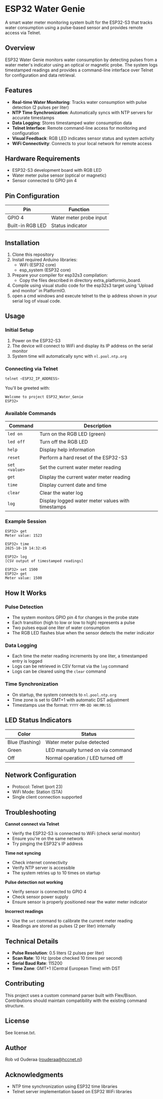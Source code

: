 # ESP32 Water Genie

A smart water meter monitoring system built for the ESP32-S3 that tracks water consumption using a pulse-based sensor and provides remote access via Telnet.

## Overview

ESP32 Water Genie monitors water consumption by detecting pulses from a water meter's indicator using an optical or magnetic probe. The system logs timestamped readings and provides a command-line interface over Telnet for configuration and data retrieval.

## Features

- **Real-time Water Monitoring**: Tracks water consumption with pulse detection (2 pulses per liter)
- **NTP Time Synchronization**: Automatically syncs with NTP servers for accurate timestamps
- **Data Logging**: Stores timestamped water consumption data
- **Telnet Interface**: Remote command-line access for monitoring and configuration
- **Visual Feedback**: RGB LED indicates sensor status and system activity
- **WiFi Connectivity**: Connects to your local network for remote access

## Hardware Requirements

- ESP32-S3 development board with RGB LED
- Water meter pulse sensor (optical or magnetic)
- Sensor connected to GPIO pin 4

## Pin Configuration

| Pin | Function |
|-----|----------|
| GPIO 4 | Water meter probe input |
| Built-in RGB LED | Status indicator |

## Installation

1. Clone this repository
2. Install required Arduino libraries:
   - WiFi (ESP32 core)
   - esp_system (ESP32 core)
3. Prepare your compiler for esp32s3 compilation:
    - Copy the files described in directory extra_platformio_board.
4. Compile using visual studio code for the esp32s3 target using 'Upload and monitor' in PlatformIO.
5. open a cmd windows and execute telnet to the ip address shown in your serial log of visual code.

## Usage

### Initial Setup

1. Power on the ESP32-S3
2. The device will connect to WiFi and display its IP address on the serial monitor
3. System time will automatically sync with `nl.pool.ntp.org`

### Connecting via Telnet

```bash
telnet <ESP32_IP_ADDRESS>
```

You'll be greeted with:
```
Welcome to project ESP32_Water_Genie
ESP32>
```

### Available Commands

| Command | Description |
|---------|-------------|
| `led on` | Turn on the RGB LED (green) |
| `led off` | Turn off the RGB LED |
| `help` | Display help information |
| `reset` | Perform a hard reset of the ESP32-S3 |
| `set <value>` | Set the current water meter reading |
| `get` | Display the current water meter reading |
| `time` | Display current date and time |
| `clear` | Clear the water log |
| `log` | Display logged water meter values with timestamps |

### Example Session

```
ESP32> get
Meter value: 1523

ESP32> time
2025-10-19 14:32:45

ESP32> log
[CSV output of timestamped readings]

ESP32> set 1500
ESP32> get
Meter value: 1500
```

## How It Works

### Pulse Detection

- The system monitors GPIO pin 4 for changes in the probe state
- Each transition (high to low or low to high) represents a pulse
- Two pulses equal one liter of water consumption
- The RGB LED flashes blue when the sensor detects the meter indicator

### Data Logging

- Each time the meter reading increments by one liter, a timestamped entry is logged
- Logs can be retrieved in CSV format via the `log` command
- Logs can be cleared using the `clear` command

### Time Synchronization

- On startup, the system connects to `nl.pool.ntp.org`
- Time zone is set to GMT+1 with automatic DST adjustment
- Timestamps use the format: `YYYY-MM-DD HH:MM:SS`

## LED Status Indicators

| Color | Status |
|-------|--------|
| Blue (flashing) | Water meter pulse detected |
| Green | LED manually turned on via command |
| Off | Normal operation / LED turned off |

## Network Configuration

- Protocol: Telnet (port 23)
- WiFi Mode: Station (STA)
- Single client connection supported

## Troubleshooting

**Cannot connect via Telnet**
- Verify the ESP32-S3 is connected to WiFi (check serial monitor)
- Ensure you're on the same network
- Try pinging the ESP32's IP address

**Time not syncing**
- Check internet connectivity
- Verify NTP server is accessible
- The system retries up to 10 times on startup

**Pulse detection not working**
- Verify sensor is connected to GPIO 4
- Check sensor power supply
- Ensure sensor is properly positioned near the water meter indicator

**Incorrect readings**
- Use the `set` command to calibrate the current meter reading
- Readings are stored as pulses (2 per liter) internally

## Technical Details

- **Pulse Resolution**: 0.5 liters (2 pulses per liter)
- **Scan Rate**: 10 Hz (probe checked 10 times per second)
- **Serial Baud Rate**: 115200
- **Time Zone**: GMT+1 (Central European Time) with DST

## Contributing

This project uses a custom command parser built with Flex/Bison. Contributions should maintain compatibility with the existing command structure.

## License

See license.txt.

## Author

Rob vd Ouderaa (rouderaa@hccnet.nl)

## Acknowledgments

- NTP time synchronization using ESP32 time libraries
- Telnet server implementation based on ESP32 WiFi libraries